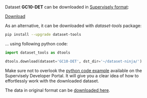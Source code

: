 Dataset **GC10-DET** can be downloaded in [Supervisely format](https://developer.supervisely.com/api-references/supervisely-annotation-json-format):

 [Download](https://assets.supervisely.com/supervisely-supervisely-assets-public/teams_storage/W/b/ia/lu24TxOensJj6q4eJpopbYn5EPymiQLNPvC7lWq27aTfBx3uaRGarbl8w5YUq7TvnNYUikv8npBVBHhxDEs9h7Tej0gVhn0wRsIIRJeHZoYdmG6DhCQU9BnxoaM1.tar)

As an alternative, it can be downloaded with *dataset-tools* package:
``` bash
pip install --upgrade dataset-tools
```

... using following python code:
``` python
import dataset_tools as dtools

dtools.download(dataset='GC10-DET', dst_dir='~/dataset-ninja/')
```
Make sure not to overlook the [python code example](https://developer.supervisely.com/getting-started/python-sdk-tutorials/iterate-over-a-local-project) available on the Supervisely Developer Portal. It will give you a clear idea of how to effortlessly work with the downloaded dataset.

The data in original format can be [downloaded here](https://www.kaggle.com/datasets/alex000kim/gc10det/download?datasetVersionNumber=1).